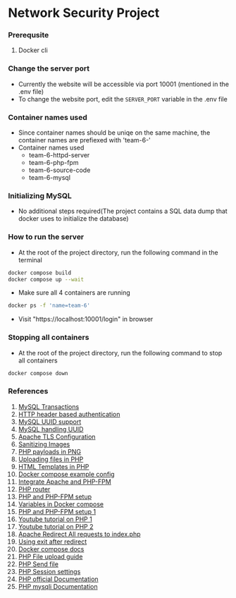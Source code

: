 # Network Security Project

### Prerequsite
1. Docker cli

### Change the server port
- Currently the website will be accessible via port 10001 (mentioned in the .env file)
- To change the website port, edit the `SERVER_PORT` variable in the .env file

### Container names used
- Since container names should be uniqe on the same machine, the container names are prefiexed with 'team-6-'
- Container names used
    - team-6-httpd-server
    - team-6-php-fpm
    - team-6-source-code
    - team-6-mysql

### Initializing MySQL
- No additional steps required(The project contains a SQL data dump that docker uses to initialize the database)

### How to run the server
- At the root of the project directory, run the following command in the terminal
```sh
docker compose build
docker compose up --wait 
```
- Make sure all 4 containers are running
```sh
docker ps -f 'name=team-6'
```
- Visit "https://localhost:10001/login" in browser

### Stopping all containers
- At the root of the project directory, run the following command to stop all containers
```sh
docker compose down
```

### References
1. [MySQL Transactions](https://dev.mysql.com/doc/refman/8.4/en/commit.html)
2. [HTTP header based authentication](https://security.stackexchange.com/questions/91546/any-reasons-for-using-basic-http-authentication)
3. [MySQL UUID support](https://dev.mysql.com/blog-archive/mysql-8-0-uuid-support/) 
4. [MySQL handling UUID](https://dev.mysql.com/blog-archive/storing-uuid-values-in-mysql-tables/)
5. [Apache TLS Configuration](https://httpd.apache.org/docs/2.4/ssl/ssl_faq.html#gid)
6. [Sanitizing Images](https://www.reddit.com/r/web_design/comments/3zsrqr/sanitizing_uploaded_images_through_php/)
7. [PHP payloads in PNG](https://www.synacktiv.com/publications/persistent-php-payloads-in-pngs-how-to-inject-php-code-in-an-image-and-keep-it-there.html)
8. [Uploading files in PHP](https://stackoverflow.com/questions/33898834/uploading-a-profile-picture-and-displaying-it)
9. [HTML Templates in PHP](https://stackoverflow.com/questions/13071784/html-templates-php)
10. [Docker compose example config](https://github.com/Fresh-Advance/development/blob/master/services/mysql.yml)
11. [Integrate Apache and PHP-FPM](https://www.reddit.com/r/PHPhelp/comments/yvoo9r/apachephp_and_phpfpm_in_separate_docker/)
12. [PHP router](https://www.freecodecamp.org/news/how-to-build-a-routing-system-in-php/)
13. [PHP and PHP-FPM setup](https://www.pascallandau.com/blog/php-php-fpm-and-nginx-on-docker-in-windows-10/) 
14. [Variables in Docker compose](https://serversforhackers.com/c/div-variables-in-docker-compose)
15. [PHP and PHP-FPM setup 1](https://stackoverflow.com/questions/29905953/how-to-correctly-link-php-fpm-and-nginx-docker-containers)
16. [Youtube tutorial on PHP 1](https://www.youtube.com/watch?v=BSvzZvw_T64&list=PLQH1-k79HB396mS8xRQ5gih5iqkQw-4aV)
17. [Youtube tutorial on PHP 2](https://www.youtube.com/watch?v=yy8QogjpuiI&list=PLIorEuqMFFjMOoduM9Ijk7Y7Oz88lG8Q1&index=19)
18. [Apache Redirect All requests to index.php](https://www.slashnode.com/articles/devops/2013-12-24-redirect-all-requests-to-index-php)
19. [Using exit after redirect](https://thedailywtf.com/articles/WellIntentioned-Destruction)
20. [Docker compose docs](https://docs.docker.com/reference/cli/docker/compose/)
21. [PHP File upload guide](https://inspector.dev/ultimate-guide-to-php-file-upload-security/)
22. [PHP Send file](https://stackoverflow.com/questions/2882472/send-file-to-the-user)
23. [PHP Session settings](https://www.php.net/manual/en/session.security.ini.php)
24. [PHP official Documentation](https://www.php.net/manual/en/index.php)
25. [PHP mysqli Documentation](https://www.php.net/manual/en/intro.mysqli.php)
